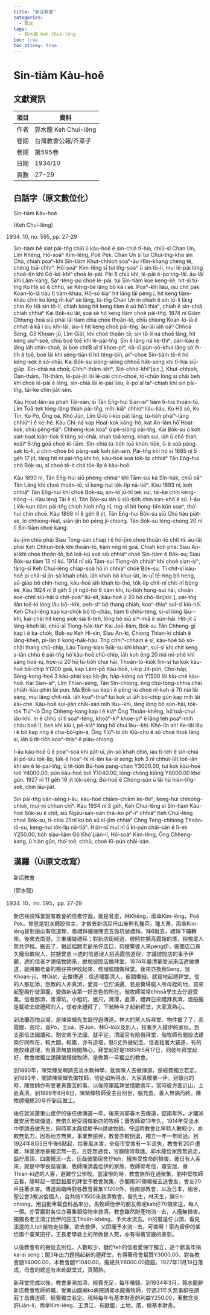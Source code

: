 ```yaml
---
title: "新店教會"
categories:
  - 散文
tags:
  - 郭水龍 Keh Chuí-lêng
toc: true
toc_sticky: true
---
```


# Sin-tiàm Kàu-hoē

## 文獻資訊

| 項目 | 資料 |
|---|---|
| 作者 | 郭水龍 Keh Chuí-lêng |
| 卷期 | 台灣教會公報/芥菜子 |
| 卷期 | 第595卷 |
| 日期 | 1934/10 |
| 頁數 | 27-29 |

## 白話字（原文數位化）

Sin-tiàm Kàu-hoē

(Keh Chuí-lêng)

1934. 10, no. 595, pp. 27-29

Sin-tiàm bē siat pài-tn̂g chiū ū kàu-hoē ê sìn-chiá tī-hia, chiū-sī Chan Un, Lîm Khêng, Hō͘-soàⁿ Kim-lêng, Poê Pek. Chan Un sī tuì Chuí-tńg-kha sìn Chú, chiah poaⁿ-khì Sin-tiàm Khut-chhioh soaⁿ-āu Hîm-khang chèng tê, chèng toā-chhiⁿ. Hō͘-soàⁿ Kim-lêng sī tuì tn̂g-soaⁿ ū sìn tō-lí, muí lé-pài lóng choè-tīn khì Gō͘-kó͘-khiⁿ choè lé-pài. Pài 6 chiū khì, lé-pài ē-po͘ tńg-lâi. āu-lâi khì Lâm-káng, Saⁿ-têng-po͘ choè lé-pài; tuì Sin-tiàm koe keng-kè, hit-sî tú-tn̄g Ko Hâ só ê chhù, sè Kéng-bé lâng bô kā i sè. Poaⁿ-khì liáu, iáu chit pak Koan-ló-iâ tiàu tī tiàm-kháu, Hô-só kiaⁿ hit lâng lâi péng i, hit keng tiàm-kháu chin kú lóng m̄-káⁿ sè lâng, tú-tn̄g Chan Un in chiah ê sìn tō-lí lâng chio Ko Hâ sìn tō-lí, chiah kóng hit keng tiàm ê sū hō͘ i thiaⁿ, chiah ê sìn-chiá chiah chhiáⁿ Kai Bo̍k-su lâi, soà sè hit keng tiàm choè pài-tn̂g. 1874 nî Giâm Chheng-hoâ siū phài lâi tiàm chia choè thoân-tō, chiū chiong Koan-ló-iâ ê chhat-á kā i siu khí-lâi, siu-lí hit keng choè pài-tn̂g. āu-lâi ia̍h oāⁿ Chhoà Seng, Gô͘ Khoan-jū, Lîm Gia̍t, khì choè thoân-tō; sìn tō-lí ná choē lâng, hit keng siuⁿ-soè, chiū boé toē khí lé-pài-tn̂g. Sìn ê lâng ná ke-thiⁿ, oàn-kàu ê lâng ia̍h chin-choē, ài boé chti8 uī tī khoe-piⁿ, nā-sī pùn-sò-khut lâng só͘ m̄-ti̍h ê toē, boé lâi khí sèng-tiān tī hit téng-bīn, pìⁿ-choè Sin-tiàm tē-it hó kéng-sek ê só͘-chāi. Kai Bo̍k-su siông-siông chhoā ha̍k-seng khì tī-hia siū-gia̍p. Sìn-chiá ná choē, Chhiⁿ-thâm-khiⁿ, Sió-chhó͘-khiⁿ[sic.], Khut-chhioh, Oan-thâm, Ti̍t-thâm, lé-pài-ji̍t lâi lé-pài chin-choē, tō͘-chûn lóng sī chài beh khì choè lé-pài ê lâng, sìn-chiá lâi lé-pài liáu, ē-po͘ sî taⁿ-chiah khí sin pài-tn̂g, tāi-ke chin jia̍t-sim.

Kàu Hoat-lân-se phah Tâi-oân, sī Tân En̂g-hui Sian-siⁿ tiàm tī-hia thoân-tō. Lîm Toā-tek tóng-lâng thiah pài-tn̂g, mi̍h-kiāⁿ chhiúⁿ liáu-liáu, Ko Hâ só, Ko Tin, Ko Pó, Ông oá, Khó͘ Jūn, Lîm Ú-lō͘ í-ki̍p pa̍t lâng, tú-tio̍h pháiⁿ-lâng chhiúⁿ i ê ke-hé. Kàu Chi-ná kap Hoat-kok káng-hô, kat An-lâm hō͘ Hoat-kok, chiū pêng-tiāⁿ. Chheng-kok koaⁿ ū pê-siông pài-tn̂g, Kai Bo̍k-su ū koh siat-hoat kiàn-tiok tī tâng só͘-chāi, khah toā keng, khah suí, ia̍h ū chō thah, koâiⁿ 5 tn̄g goā choè kì-liām. Sìn-chiá tú-tio̍h toā khún-tio̍k, ū-ê soà pàng-sak tō-lí, ū chin-choē bô pàng-sak koh jia̍t-sim. Pài-tn̂g khí hó sī 1885 nî 5 ge̍h 17 ji̍t, tâng hit nî pài-tn̂g khí hó, kàu-hoē soà to̍k-li̍p chhiáⁿ Tân En̂g-hui chò Bo̍k-su, sī choè tē-it chá to̍k-li̍p ê kàu-hoē.

Kàu 1890 nî, Tân En̂g-hui siū phèng-chhiáⁿ khì Tām-suí kà Sîn-ha̍k, chiū oāⁿ Tân Lâng khì choè thoân-tō, sī keng-huì to̍k-li̍p nā-tiāⁿ. Kàu 1893 nî, koh chhiáⁿ Tân En̂g-hui khì choè Bo̍k-su, sìn-tô͘ jû-hî tek suí, tāi-ke chin kèng-tiōng--i. Kàu léng Tâi ê sî, Tân Bo̍k-su ia̍h ū siū-tio̍h chin kan-khó͘ ê sū. Í-āu Lio̍k-kun tiàm pài-tn̂g chioh hioh nn̄g nî, tng-sî hit hong-bīn kūn soaⁿ, thó͘-huí chin choē. Kàu 1898 nî 8 ge̍h 8 ji̍t, Tân En̂g-hui Bo̍k-su siū Chú tiàu pia̍t-sè, ló chhiong-hiat, siān-jîn bô pēng jî-chiong. Tân Bo̍k-su lóng-chóng 20 nî tī Sin-tiàm choè kang.

āu-jīm chiū phài Siau Tong-san chiap i ê hō͘-jīm choè thoân-tō chi̍t nî. āu-lâi phài Keh Chhun-bo̍k khì thoân-tō, tiàm nn̄g nî goā. Chiah koh phài Siau An-ki khì choè thoân-tō, bô loā-kú soà siū chhiáⁿ choè Sin-tiàm ê Bo̍k-su; Siau Bo̍k-su tiàm 13 nî kú. 1914 nî siū Tām-suí Tiong-o̍h chhiáⁿ khì choè sian-siⁿ, tâng-sî Keh Chuí-lêng chiap-soà hō͘ in chhiáⁿ choè Bo̍k-su. Tī chit-sî kàu-hoē pí chá-sî jîn-sò͘ khah chió, ia̍h khah bô khuì-la̍t, in-uī tē-hng bô heng, sū-gia̍p bô chín-heng, kàu-hoē ia̍h khah tò-thè, to̍k-li̍p chi̍t-nî chi̍t-nî bóng kè. Kàu 1924 nî 8 ge̍h 5 ji̍t ngó͘-hō͘ 6 tiám khí, tú-tio̍h hong-suí hāi, choân koe-chhī siū-hāi ū chi̍t-poàⁿ liû-sit, kàu-hoē ū 20 hō͘ chô-lān[sic.], pài-tn̂g liân toē-ki lóng lâu bô--khì, peh-sìⁿ bô thang chia̍h, koaⁿ-thiaⁿ suî-sî kiù-hō͘. Keh Chuí-lêng kap ka-cho̍k bô tô-cháu, tiàm tī chhù-téng, sì-uî lóng lâu--khì, kai-chài hit keng siok-sià tī-teh, lóng bô siū sìⁿ-miā ê sún-hāi. Hit-ji̍t ū lâng-kheh lâi, chiū-sī Tiong-ha̍k-tiúⁿ Kai Joē-liâm, Bo̍k-su Tân Chheng-gī kap i ê ka-cho̍k, Bo̍k-su Keh Hi-sìn, Siau An-ki, Chiong Thian-ki chiah ê lâng-kheh, pī-lān tī kong-ha̍k-hāu. Tng chhiⁿ-chhám ê sî, kàu-hoē bô só͘-chāi thang chū-chi̍p, Lâu Tiong-kian Bo̍k-su khì khoàⁿ, suî-sî khí chi̍t keng a-iân chhù ê pài-tn̂g hō͘ kàu-hoē chū-chi̍p, ia̍h koh ēng 20 niá mî-phē khì sàng hoē-iú, hoē-iú 20 hō͘ tú-tio̍h chuí hāi. Thoân-tō-kio̍k lîm-sî tuì kok kàu-hoē bō͘-chi̍p Y1200 goā, kap Lâm-pō͘ Kàu-hoē, í-ki̍p Ji̍t-pún, Cho͘-ha̍p, Sèng-kong-hoē 3 kàu-phài kap kò-jîn, ha̍p-kiōng oá Y1500 lâi kiù-chè kàu-hoē. Kai Sian-siⁿ, Lîm Thian-seng, Tân Sìn-chiong, ēng chū-tōng-chhia chài chia̍h-liāu-phín lâi pun. Má Bo̍k-su kap i ê pêng-iú choè nî-kah-á 70 niá lâi sàng, muí lâng chi̍t-niá. ia̍h koaⁿ-thiaⁿ tuì kok uī ia̍h bō͘-chi̍p gûn kap mi̍h lâi kiù-chè. Kàu-hoē sui-jiân châi-sán mi̍h lâu--khì, lâng lóng bô sún-hāi, to̍k-to̍k Tiúⁿ-ló Ông Chheng-kang kap i ê kiáⁿ Ông Thoân-khêng, hō͘ toā-chuí lâu-khì. In ê chhù sī tī soaⁿ-téng, khoàⁿ-kìⁿ khoe-piⁿ ê lâng teh poaⁿ-mi̍h cháu boē lī, beh khì kiù i, pē-kiáⁿ lóng hō͘ chuí lâu--khì. Khó-lîn ah! Ke-lāi lâu i ê bó͘ kap nn̄g ê cha-bó͘-gín-á, Ông Tiúⁿ-ló o̍h Kiù-chú ê só͘ choè thoè lâng sí, ia̍h ū tit-tio̍h koaⁿ-thiaⁿ ê piáu-chiong.

Í-āu kàu-hoē ū ê poaⁿ-soá khì pa̍t-uī, jîn-sò͘ khah chió, iáu tī-teh ê sìn-chiá ài pó-siú to̍k-li̍p, ta̍k-ê hoaⁿ-hí nî-iân ka-sì seng; koh 3 nî chhut-la̍t toê-iân khí sin ê lé-pài-tn̂g, ū tit-tio̍h Bú-hoē pang-chān Y3000.00, tuì kok kàu-hoē toê Y4000.00, pún kàu-hoē toê Y1040.00, lóng-chóng kiōng Y8000.00 kho͘ gûn. 1927 nî 11 ge̍h 19 ji̍t lo̍k-sêng, Bú-hoē ê Chóng-sûn ū lâi hù hiàn-tn̂g-sek, chin lāu-jia̍t.

Sin pài-tn̂g oân-sêng í-āu, kàu-hoē chiām-chiām ke-thiⁿ, keng-huì chhiong-chiok, muí-nî chhun chîⁿ. Kàu 1934 nî 3 ge̍h, Keh Chuí-lêng sî Sin-tiàm Kàu-hoē Bo̍k-su ê chit, siū Ngāu-san-oân thái-ko pīⁿ-īⁿ chhiáⁿ Keh Chuí-lêng choè Bo̍k-su, tī-chia 21 nî kú bô sū sî-jīm chhiáⁿ Chng Teng-chhiong Thoân-tō-su, keng-huì to̍k-li̍p nā-tiāⁿ. Hiān-sî muí nî ū ki-pún châi-sán ê lī-ek Y250.00, tio̍h siàu-liām Gô͘ Khó͘ Liân-lí, Hō͘-soàⁿ Kim-lêng, Ông Chheng-kang, ū hiàn gûn, thó͘-toē, chhù, choè Ki-pún châi-sán.

## 漢羅（Ùi原文改寫）

新店教會

(郭水龍)

1934. 10，no. 595，pp. 27-29

新店袂設拜堂就有教會的信者佇遐，就是曾恩，林Khêng，雨傘Kim-lêng，Poê Pek。曾恩是對水轉跤信主，才搬去新店屈尺山後熊孔種茶，種大菁。雨傘Kim-lêng是對唐山有信道理，每禮拜攏做陣去五股坑做禮拜。拜6就去，禮拜下晡轉來。後來去南港，三重埔做禮拜；對新店街經過，彼時拄搪高霞嫂的厝，稅梘尾人無共伊稅。搬去了，猶這幅關老爺吊佇店口，何嫂驚彼人來péng伊，彼間店口真久攏毋敢稅人，拄搪曾恩 in遮的信道理人招高霞信道理，才講彼間店的事予伊聽，遮的信者才請偕牧師來，紲稅彼間店做拜堂。1874年嚴清華受派來店遮做傳道，就將關老爺的檫仔共伊收起來，修理彼間做拜堂。後來亦換蔡Seng，吳Khoan-jū，林Gia̍t，去做傳道；信道理那濟人，彼間傷細，就買地起禮拜堂。信的人那加添，怨教的人亦真濟，愛買一位佇溪邊，若是糞埽窟人所毋挃的地，買來起聖殿佇彼頂面，變做新店第一好景色的所在。偕牧師常常chhoā學生去佇遐受業。信者那濟，青潭坑，小粗坑，屈尺，灣潭，直潭，禮拜日來禮拜真濟，渡船攏是載欲去做禮拜的人，信者來禮拜了，下晡時今才起新拜堂，大家真熱心。

到法蘭西拍台灣，是陳榮輝先生踮佇遐傳道。林大的黨人拆拜堂，物件搶了了，高霞嫂，高珍，高Pó，王oá，許Jūn，林Ú-lō͘以及別人，拄著歹人搶伊的家伙。到支那佮法國講和，割安南予法國，就平定。清國官有賠償拜堂，偕牧師有閣設法建築佇同所在，較大間，較媠，亦有造塔，懸5丈外做紀念。信者拄著大窘逐，有的紲放拺道理，有真濟無放拺閣熱心。拜堂起好是1885年5月17日，同彼年拜堂起好，教會紲獨立請陳榮輝做牧師，是做第一早獨立的教會。

到1890年，陳榮輝受聘請去淡水教神學，就換陳人去做傳道，是經費獨立若定。到1893年，閣請陳榮輝去做牧師，信徒如魚得水，大家真敬重--伊。到領台的時，陳牧師亦有受著真艱苦的事。以後陸軍踮拜堂借歇兩年，當時彼方面近山，土匪真濟。到1898年8月8日，陳榮輝牧師受主召別世，腦充血，善人無病而終。陳牧師攏總20年佇新店做工。

後任就派蕭東山接伊的後任做傳道一年。後來派郭春木去傳道，踮兩年外。才閣派蕭安居去做傳道，無偌久紲受請做新店的牧師；蕭牧師踮13年久。1914年受淡水中學請去做先生，同時郭水龍接紲予in請做牧師。佇這時教會比早時人數較少，亦較無氣力，因為地方無興，事業無振興，教會亦較倒退，獨立一年一年罔過。到1924年8月5日午後6點起，拄著風水害，全街市受害有一半流失，教會有20戶遭難，拜堂連地基攏流無--去，百姓無通食，官廳隨時救護。郭水龍佮家族無逃走，踮佇厝頂，四圍攏流--去，佳哉彼間宿舍佇teh，攏無受性命的損害。彼日有人客來，就是中學長偕睿廉，牧師陳清義佮伊的家族，牧師郭希信，蕭安居，章Thian-ki遮的人客，避難佇公學校。當淒慘的時，教會無所在通聚集，劉中堅牧師去看，隨時起一間亞鉛厝的拜堂予教會聚集，亦閣用20領棉被去送會友，會友20戶拄著水害。傳道局臨時對各教會募集Y1200外，佮南部教會，以及日本，組合，聖公會3教派佮個人，合共倚Y1500來救濟教會。偕先生，林天生，陳Sìn-chiong，用自動車載食料品來分。馬牧師佮伊的朋友做呢kah仔70領來送，每人一領。亦官廳對各位亦募集銀佮物來救濟。教會雖然財產物流--去，人攏無損害，獨獨長老王清江佮伊的囝王Thoân-khêng，予大水流去。In的厝是佇山頂，看見溪邊的人teh搬物走袂離，欲去救伊，父囝攏予水流--去。可憐啊！家內留伊的某佮兩个查某囝仔，王長老學救主的所做替人死，亦有得著官廳的表彰。

以後教會有的搬徙去別位，人數較少，猶佇teh的信者愛保守獨立，逐个歡喜年捐ka-sì seng；閣3年出力題捐起新的禮拜堂，有得著母會幫贊Y3000.00，對各教會題Y4000.00，本教會題Y1040.00，攏總共Y8000.00箍銀。1927年11月19日落成，母會的總巡有來赴獻堂式，真鬧熱。

新拜堂完成以後，教會漸漸加添，經費充足，每年賰錢。到1934年3月，郭水龍辭新店教會牧師的職，受樂山園癩ko病院請郭水龍做牧師，佇遮21年久無事辭任請莊丁昌傳道師，經費獨立若定。現時每年有基本財產的利益Y250.00，著數念吳許Liân-lí，雨傘Kim-lêng，王清江，有獻銀，土地，厝，做基本財產。
